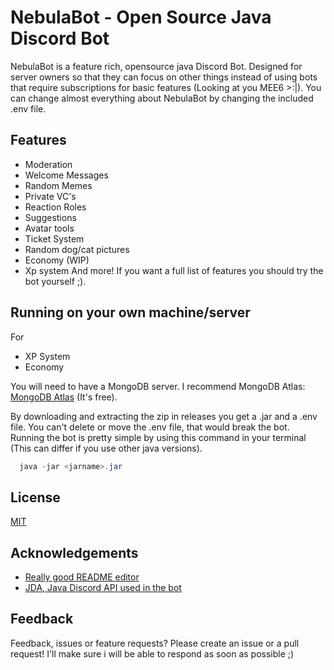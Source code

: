 
# NebulaBot - Open Source Java Discord Bot

NebulaBot is a feature rich, opensource java Discord Bot. Designed for server owners so that they can focus on other things instead of using bots that require subscriptions for basic features (Looking at you MEE6 >:|). You can change almost everything about NebulaBot by changing the included .env file.




## Features

- Moderation
- Welcome Messages
- Random Memes
- Private VC's
- Reaction Roles
- Suggestions
- Avatar tools
- Ticket System
- Random dog/cat pictures
- Economy (WIP)
- Xp system
  And more! If you want a full list of features you should try the bot yourself ;).


## Running on your own machine/server



For
- XP System
- Economy

You will need to have a MongoDB server. I recommend MongoDB Atlas: [MongoDB Atlas](https://www.mongodb.com/products/platform/atlas-database) (It's free).

By downloading and extracting the zip in releases you get a .jar and a .env file. You can't delete or move the .env file, that would break the bot.
Running the bot is pretty simple by using this command in your terminal (This can differ if you use other java versions).

```java
  java -jar <jarname>.jar
```

## License

[MIT](https://choosealicense.com/licenses/mit/)


## Acknowledgements

- [Really good README editor](https://readme.so/editor)
- [JDA, Java Discord API used in the bot](https://github.com/discord-jda/JDA)



## Feedback

Feedback, issues or feature requests? Please create an issue or a pull request! I'll make sure i will be able to respond as soon as possible ;)

